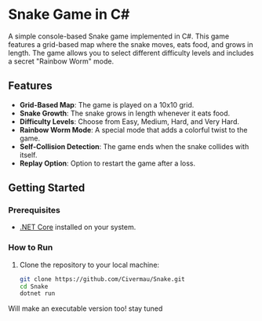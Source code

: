 # Snake Game in C#

A simple console-based Snake game implemented in C#. This game features a grid-based map where the snake moves, eats food, and grows in length. The game allows you to select different difficulty levels and includes a secret "Rainbow Worm" mode.

## Features

- **Grid-Based Map**: The game is played on a 10x10 grid.
- **Snake Growth**: The snake grows in length whenever it eats food.
- **Difficulty Levels**: Choose from Easy, Medium, Hard, and Very Hard.
- **Rainbow Worm Mode**: A special mode that adds a colorful twist to the game.
- **Self-Collision Detection**: The game ends when the snake collides with itself.
- **Replay Option**: Option to restart the game after a loss.

## Getting Started

### Prerequisites

- [.NET Core](https://dotnet.microsoft.com/download) installed on your system.

### How to Run

1. Clone the repository to your local machine:
   ```bash
   git clone https://github.com/Civermau/Snake.git
   cd Snake
   dotnet run

Will make an executable version too! stay tuned
